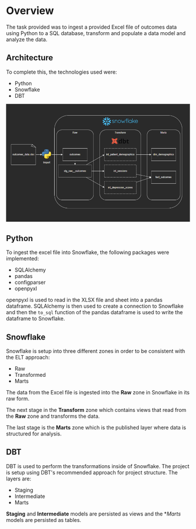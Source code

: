 # Overview
The task provided was to ingest a provided Excel file of outcomes data using Python to a SQL database, transform and populate a data model and analyze the data.

## Architecture
To complete this, the technologies used were:
- Python
- Snowflake
- DBT

![Overview](docs\overview.png)

## Python
To ingest the excel file into Snowflake, the following packages were implemented:
- SQLAlchemy 
- pandas
- configparser
- openpyxl


 openpyxl is used to read in the XLSX file and sheet into a pandas dataframe. SQLAlchemy is then used to create a connection to Snowflake and then the `to_sql` function of the pandas dataframe is used to write the dataframe to Snowflake.

## Snowflake
Snowflake is setup into three different zones in order to be consistent with the ELT approach:
- Raw
- Transformed
- Marts

The data from the Excel file is ingested into the **Raw** zone in Snowflake in its raw form.

The next stage in the **Transform** zone which contains views that read from the **Raw** zone and transforms the data.

The last stage is the **Marts** zone which is the published layer where data is structured for analysis.

## DBT
DBT is used to perform the transformations inside of Snowflake. The project is setup using DBT's recommended approach for project structure. The layers are:
- Staging
- Intermediate
- Marts

**Staging** and **Intermediate** models are persisted as views and the **Marts* models are persisted as tables.



